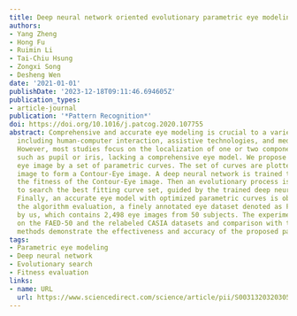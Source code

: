 ```yaml
---
title: Deep neural network oriented evolutionary parametric eye modeling
authors:
- Yang Zheng
- Hong Fu
- Ruimin Li
- Tai-Chiu Hsung
- Zongxi Song
- Desheng Wen
date: '2021-01-01'
publishDate: '2023-12-18T09:11:46.694605Z'
publication_types:
- article-journal
publication: '*Pattern Recognition*'
doi: https://doi.org/10.1016/j.patcog.2020.107755
abstract: Comprehensive and accurate eye modeling is crucial to a variety of applications,
  including human-computer interaction, assistive technologies, and medical diagnosis.
  However, most studies focus on the localization of one or two components of eyes,
  such as pupil or iris, lacking a comprehensive eye model. We propose to model an
  eye image by a set of parametric curves. The set of curves are plotted on an eye
  image to form a Contour-Eye image. A deep neural network is trained to evaluate
  the fitness of the Contour-Eye image. Then an evolutionary process is conducted
  to search the best fitting curve set, guided by the trained deep neural network.
  Finally, an accurate eye model with optimized parametric curves is obtained. For
  the algorithm evaluation, a finely annotated eye dataset denoted as FAED-50 is established
  by us, which contains 2,498 eye images from 50 subjects. The experimental results
  on the FAED-50 and the relabeled CASIA datasets and comparison with the state-of-the-art
  methods demonstrate the effectiveness and accuracy of the proposed parametric model.
tags:
- Parametric eye modeling
- Deep neural network
- Evolutionary search
- Fitness evaluation
links:
- name: URL
  url: https://www.sciencedirect.com/science/article/pii/S0031320320305586
---
```

